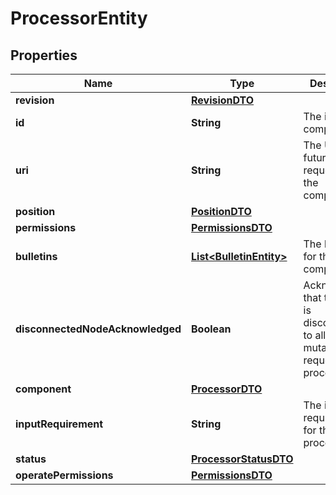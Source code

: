 

# ProcessorEntity

## Properties

Name | Type | Description | Notes
------------ | ------------- | ------------- | -------------
**revision** | [**RevisionDTO**](RevisionDTO.md) |  |  [optional]
**id** | **String** | The id of the component. |  [optional]
**uri** | **String** | The URI for futures requests to the component. |  [optional]
**position** | [**PositionDTO**](PositionDTO.md) |  |  [optional]
**permissions** | [**PermissionsDTO**](PermissionsDTO.md) |  |  [optional]
**bulletins** | [**List&lt;BulletinEntity&gt;**](BulletinEntity.md) | The bulletins for this component. |  [optional]
**disconnectedNodeAcknowledged** | **Boolean** | Acknowledges that this node is disconnected to allow for mutable requests to proceed. |  [optional]
**component** | [**ProcessorDTO**](ProcessorDTO.md) |  |  [optional]
**inputRequirement** | **String** | The input requirement for this processor. |  [optional]
**status** | [**ProcessorStatusDTO**](ProcessorStatusDTO.md) |  |  [optional]
**operatePermissions** | [**PermissionsDTO**](PermissionsDTO.md) |  |  [optional]



